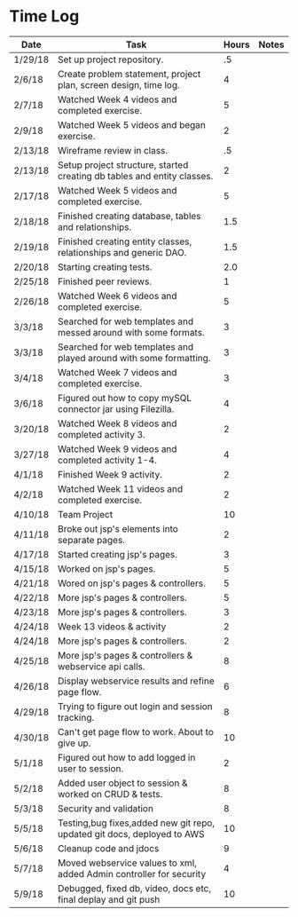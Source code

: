 # Time Log

| Date | Task | Hours | Notes|
|------|------|-------|------|
| 1/29/18| Set up project repository. | .5 | |
| 2/6/18| Create problem statement, project plan, screen design, time log. | 4 | |
| 2/7/18 | Watched Week 4 videos and completed exercise.   | 5  |   |
| 2/9/18 | Watched Week 5 videos and began exercise.   | 2  |   |
| 2/13/18 | Wireframe review in class. | .5 | |
| 2/13/18 | Setup project structure, started creating db tables and entity classes.   | 2  |   |
| 2/17/18 | Watched Week 5 videos and completed exercise.   | 5  |   |
| 2/18/18 | Finished creating database, tables and relationships.|1.5|
| 2/19/18 | Finished creating entity classes, relationships and generic DAO.|1.5|
| 2/20/18 | Starting creating tests.|2.0|
| 2/25/18 | Finished peer reviews.   | 1  |   |
| 2/26/18 | Watched Week 6 videos and completed exercise.   | 5  |   |
| 3/3/18 | Searched for web templates and messed around with some formats.   | 3  |   |
| 3/3/18 | Searched for web templates and played around with some formatting.   | 3  |   |
| 3/4/18 | Watched Week 7 videos and completed exercise.   | 3  |   |
| 3/6/18 | Figured out how to copy mySQL connector jar using Filezilla.   | 4  |   |
| 3/20/18 | Watched Week 8 videos and completed activity 3.   | 2  |   |
| 3/27/18 | Watched Week 9 videos and completed activity 1-4.   | 4  |   |
| 4/1/18 | Finished Week 9 activity.   | 2  |   |
| 4/2/18 | Watched Week 11 videos and completed exercise.   | 2  |   |
| 4/10/18 | Team Project  | 10  |   |
| 4/11/18 | Broke out jsp's elements into separate pages.  | 2  |   |
| 4/17/18 | Started creating jsp's pages.  | 3  |   |
| 4/15/18 | Worked on jsp's pages.  | 5  |   |
| 4/21/18 | Wored on jsp's pages & controllers.  | 5  |   |
| 4/22/18 | More jsp's pages & controllers.  | 5  |   |
| 4/23/18 | More jsp's pages & controllers.  | 3  |   |
| 4/24/18 | Week 13 videos & activity  | 2  |   |
| 4/24/18 | More jsp's pages & controllers.  | 2  |   |
| 4/25/18 | More jsp's pages & controllers & webservice api calls. | 8  |   |
| 4/26/18 | Display webservice results and refine page flow. | 6  |   |
| 4/29/18 | Trying to figure out login and session tracking. | 8  |   |
| 4/30/18 | Can't get page flow to work. About to give up. | 10  |   |
| 5/1/18 | Figured out how to add logged in user to session. | 2 |   |
| 5/2/18 | Added user object to session & worked on CRUD & tests. | 8  |   |
| 5/3/18 | Security and validation | 8  |   |
| 5/5/18 | Testing,bug fixes,added new git repo, updated git docs, deployed to AWS| 10 |   |
| 5/6/18 | Cleanup code and jdocs | 9  |   |
| 5/7/18 | Moved webservice values to xml, added Admin controller for security | 4  |   |
| 5/9/18 | Debugged, fixed db, video, docs etc, final deplay and git push| 10  |   |